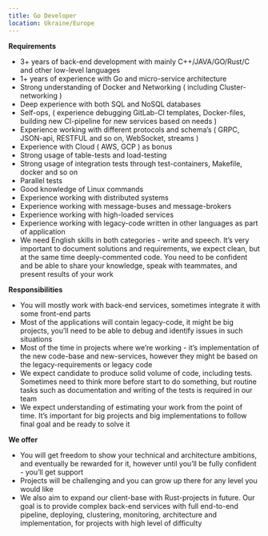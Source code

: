 ```yaml
---
title: Go Developer
location: Ukraine/Europe
---
```

**Requirements**

* 3+ years of back-end development with mainly C++/JAVA/GO/Rust/C and other low-level languages
* 1+ years of experience with Go and micro-service architecture
* Strong understanding of Docker and Networking ( including Cluster-networking )
* Deep experience with both SQL and NoSQL databases
* Self-ops, ( experience debugging GitLab-CI templates, Docker-files, building new CI-pipeline for new services based on needs )
* Experience working with different protocols and schema’s ( GRPC, JSON-api, RESTFUL and so on, WebSocket, streams )
* Experience with Cloud ( AWS, GCP ) as bonus
* Strong usage of table-tests and load-testing
* Strong usage of integration tests through test-containers, Makefile, docker and so on
* Parallel tests
* Good knowledge of Linux commands
* Experience working with distributed systems
* Experience working with message-buses and message-brokers
* Experience working with high-loaded services
* Experience working with legacy-code written in other languages as part of application
* We need English skills in both categories - write and speech. It’s very important to document solutions and requirements, we expect clean, but at the same time deeply-commented code. You need to be confident and be able to share your knowledge, speak with teammates, and present results of your work

**Responsibilities**

* You will mostly work with back-end services, sometimes integrate it with some front-end parts
* Most of the applications will contain legacy-code, it might be big projects, you’ll need to be able to debug and identify issues in such situations
* Most of the time in projects where we’re working - it’s implementation of the new code-base and new-services, however they might be based on the legacy-requirements or legacy code
* We expect candidate to produce solid volume of code, including tests. Sometimes need to think more before start to do something, but routine tasks such as documentation and writing of the tests is required in our team
* We expect understanding of estimating your work from the point of time. It’s important for big projects and big implementations to follow final goal and be ready to solve it

**We offer**

* You will get freedom to show your technical and architecture ambitions, and eventually be rewarded for it, however until you’ll be fully confident - you’ll get support
* Projects will be challenging and you can grow up there for any level you would like
* We also aim to expand our client-base with Rust-projects in future. Our goal is to provide complex back-end services with full end-to-end pipeline, deploying, clustering, monitoring, architecture and implementation, for projects with high level of difficulty